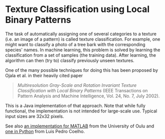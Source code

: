 # Texture Classification using Local Binary Patterns

The task of automatically assigning one of several categories to a texture
(i.e. an image of a pattern) is called texture classification. For example,
one might want to classify a photo of a tree bark with the corresponding
species' names. In machine learning, this problem is solved by learning the
classification from a set of samples (the training data). After learning, the
algorithm can then (try to) classify previously unseen textures.

One of the many possible techniques for doing this has been proposed by Ojala
et al. in their heavily cited paper

> *Multiresolution Gray-Scale and Rotation Invariant Texture Classification
> with Local Binary Patterns* (IEEE Transactions on Pattern Analysis and
> Machine Intelligence, Vol. 24, No. 7, July 2002).

This is a Java implementation of that approach. Note that while fully
functional, the implementation is not intended for large-scale use. Typical
input sizes are 32x32 pixels.

See also [an implementation for MATLAB][matlab] from the University of Oulu
and [one in Python][python] from Luis Pedro Coelho.

[matlab]: http://www.cse.oulu.fi/CMV/Downloads/LBPMatlab
[python]: http://luispedro.org/software/mahotas
